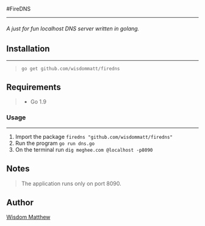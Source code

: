 #FireDNS
___

###### A just for fun localhost DNS server written in golang.

## Installation
___
> `go get github.com/wisdommatt/firedns`

## Requirements
> * Go 1.9

### Usage
___

1. Import the package `firedns "github.com/wisdommatt/firedns"`
2. Run the program `go run dns.go`
3. On the terminal run `dig meghee.com @localhost -p8090`

## Notes
> The application runs only on port 8090.

## Author
[Wisdom Matthew](https://github.com/wisdommatt/)
